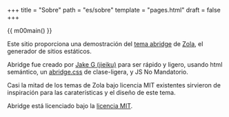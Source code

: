 +++
title = "Sobre"
path = "es/sobre"
template = "pages.html"
draft = false
+++

{{ m00main() }}

Este sitio proporciona una demostración del [tema abridge](https://github.com/Jieiku/abridge) de [Zola](https://www.getzola.org/), el generador de sitios estáticos.

Abridge fue creado por [Jake G (jieiku)](https://github.com/Jieiku) para ser rápido y ligero, usando html semántico, un [abridge.css](https://github.com/Jieiku/abridge.css) de clase-ligera, y JS No Mandatorio.

Casi la mitad de los temas de Zola bajo licencia MIT existentes sirvieron de inspiración para las caraterísticas y el diseño de este tema.

Abridge está licenciado bajo la [licencia MIT](https://opensource.org/licenses/MIT).


